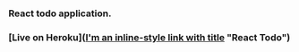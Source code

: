### React todo application.

### [Live on Heroku]([I'm an inline-style link with title](https://www.google.com "Google's Homepage") "React Todo")